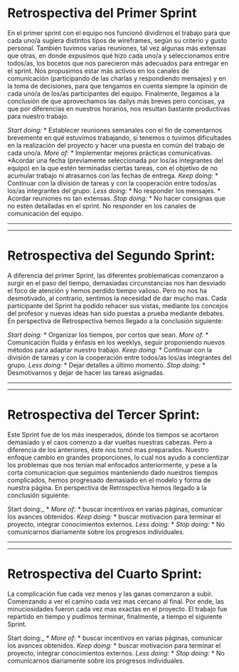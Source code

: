 # Retrospectiva del Primer Sprint

En el primer sprint con el equipo nos funcionó dividirnos el trabajo para que cada uno/a sugiera distintos tipos de wireframes, según su criterio y gusto personal.
También tuvimos varias reuniones, tal vez algunas más extensas que otras, en donde expusimos qué hizo cada uno/a y seleccionamos entre todos/as, los bocetos que nos parecieron más adecuados para entregar en el sprint.
Nos propusimos estar más activos en los canales de comunicación (participando de las charlas y respondiendo mensajes) y en la toma de decisiones, para que tengamos en cuenta siempre la opinión de cada uno/a de los/as participantes del equipo.
Finalmente, llegamos a la conclusión de que aprovechamos las dailys más breves pero concisas, ya que por diferencias en nuestros horarios, nos resultan bastante productivas para nuestro trabajo.

_Start doing:_ * Establecer reuniones semanales con el fin de comentarnos brevemente en qué estuvimos trabajando, si tenemos o tuvimos dificultades en la realización del proyecto y hacer una puesta en común del trabajo de cada uno/a.
_More of:_ * Implementar mejores prácticas comunicativas. *Acordar una fecha (previamente seleccionada por los/as integrantes del equipo) en la que estén terminadas ciertas tareas, con el objetivo de no acumular trabajo ni atrasarnos con las fechas de entrega.
_Keep doing:_ * Continuar con la división de tareas y con la cooperación entre todos/as los/as integrantes del grupo.
_Less doing:_ * No responder los mensajes. * Acordar reuniones no tan extensas.
_Stop doing:_ * No hacer consignas que no estén detalladas en el sprint. No responder en los canales de comunicación del equipo.

______________________________________________________________________________________________________________________________
******************************************************************************************************************************

# Retrospectiva del Segundo Sprint:

A diferencia del primer Sprint, las diferentes problematicas comenzaron a surgir en el paso del tiempo, demasiadas circunstancias nos han desviado el foco de atención y hemos perdido tiempo valioso. Pero no nos ha desmotivado, al contrario, sentimos la necesidad de dar mucho mas.
Cada participante del Sprint ha podido rehacer sus vistas, mediante los concejos del profesor y nuevas ideas han sido puestas a prueba mediante debates.
En perspectiva de Retrospectiva hemos llegado a la conclusión siguiente:

_Start doing:_ * Organizar los tiempos, por cortos que sean.
_More of:_ * Comunicación fluida y énfasis en los weeklys, seguir proponiendo nuevos métodos para adaptar nuestro trabajo.
_Keep doing:_ * Continuar con la división de tareas y con la cooperación entre todos/as los/as integrantes del grupo.
_Less doing:_ * Dejar detalles a último momento.
_Stop doing:_ * Desmotivarnos y dejar de hacer las tareas asignadas.

______________________________________________________________________________________________________________________________
******************************************************************************************************************************

# Retrospectiva del Tercer Sprint:

Este Sprint fue de los más inesperados, dónde los tiempos se acortaron demasiado y el caos comenzo a dar vueltas nuestras cabezas.
Pero a diferencia de los anteriores, éste nos tomó mas preparados. Nuestro enfoque cambio en grandes proporciones, lo cual nos ayudo a concientizar los problemas que nos tenian mal enfocados anteriormente, y pese a la corta comunicacion que seguimos manteniendo dado nuestros tiempos complicados, hemos progresado demasiado en el modelo y forma de nuestra página.
En perspectiva de Retrospectiva hemos llegado a la conclusión siguiente:

Start doing:_ * 
_More of:_ * buscar incentivos en varias páginas, comunicar los avances obtenidos.
_Keep doing:_ * buscar motivacion para terminar el proyecto, integrar conocimientos externos.
_Less doing:_ * 
_Stop doing:_ * No comunicarnos diariamente sobre los progresos individuales.

______________________________________________________________________________________________________________________________
******************************************************************************************************************************

# Retrospectiva del Cuarto Sprint:

La complicación fue cada vez menos y las ganas comenzaron a subir. Comenzando a ver el camino cada vez mas cercano al final.
Por ende, las minuciosidades fueron cada vez mas exactas en el proyecto.
El trabajo fue repartido en tiempo y pudimos terminar, finalmente, a tiempo el siguiente Sprint.

Start doing:_ * 
_More of:_ * buscar incentivos en varias páginas, comunicar los avances obtenidos.
_Keep doing:_ * buscar motivacion para terminar el proyecto, integrar conocimientos externos.
_Less doing:_ * 
_Stop doing:_ * No comunicarnos diariamente sobre los progresos individuales.

